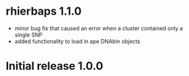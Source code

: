 # rhierbaps 1.1.0
* minor bug fix that caused an error when a cluster contained only a single SNP
* added functionality to load in ape DNAbin objects

# Initial release 1.0.0